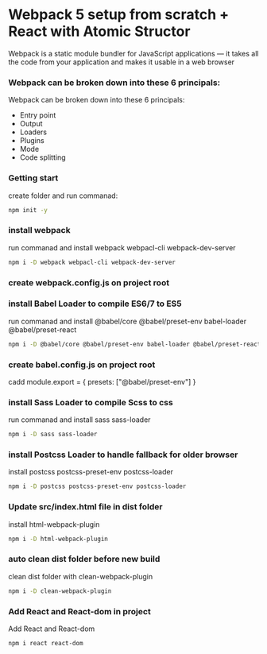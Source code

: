   <h1>Webpack 5 setup from scratch + React with Atomic Structor</h1>
  <p>
    Webpack is a static module bundler for JavaScript applications — it takes all the code from your application and makes it usable in a web browser
  </p>
</div>

<h3 align="left">Webpack can be broken down into these 6 principals:</h3>
<p>Webpack can be broken down into these 6 principals:</p>
<ul align="left">
<li>Entry point</li>
<li>Output</li>
<li>Loaders</li>
<li>Plugins</li>
<li>Mode</li>
<li>Code splitting</li>
</ul>

<h3 align="left">Getting start</h3>
create folder and run commanad:

```bash
npm init -y
```
<h3 align="left">install webpack</h3>
run commanad and install webpack webpacl-cli webpack-dev-server

```bash
npm i -D webpack webpacl-cli webpack-dev-server
```
<h3 align="left">create webpack.config.js on project root</h3>

<h3 align="left">install Babel Loader to compile ES6/7 to ES5</h3>
run commanad and install @babel/core @babel/preset-env babel-loader @babel/preset-react

```bash
npm i -D @babel/core @babel/preset-env babel-loader @babel/preset-react
```
<h3 align="left">create babel.config.js on project root</h3>

<p align="left">cadd module.export = { presets: ["@babel/preset-env"] }</p>

<h3 align="left">install Sass Loader to compile Scss to css</h3>
run commanad and install sass sass-loader

```bash
npm i -D sass sass-loader
```

<h3 align="left">install Postcss Loader to handle fallback for older browser</h3>
install postcss postcss-preset-env postcss-loader

```bash
npm i -D postcss postcss-preset-env postcss-loader
```

<h3 align="left">Update src/index.html file in dist folder</h3>
install html-webpack-plugin

```bash
npm i -D html-webpack-plugin
```

<h3 align="left">auto clean dist folder before new build</h3>
clean dist folder with clean-webpack-plugin

```bash
npm i -D clean-webpack-plugin
```

<h3 align="left">Add  React and React-dom in project</h3>
Add React and React-dom

```bash
npm i react react-dom
```


